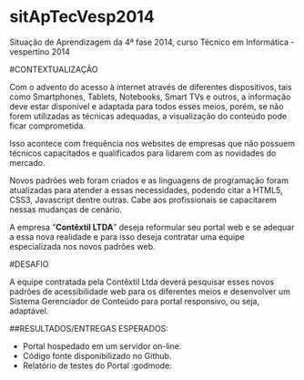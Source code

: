 sitApTecVesp2014
================

Situação de Aprendizagem da 4ª fase 2014, curso Técnico em Informática - vespertino 2014


#CONTEXTUALIZAÇÃO

Com o advento do acesso à internet através de diferentes dispositivos, tais como Smartphones, Tablets, Notebooks, Smart TVs e outros, a informação deve estar disponível e adaptada para todos esses meios, porém, se não forem utilizadas as técnicas adequadas, a visualização do conteúdo pode ficar comprometida.

Isso acontece com frequência nos websites de empresas que não possuem técnicos capacitados e qualificados para lidarem com as novidades do mercado.

Novos padrões web foram criados e as linguagens de programação foram atualizadas para atender a essas necessidades, podendo citar a HTML5, CSS3, Javascript dentre outras. Cabe aos profissionais se capacitarem nessas mudanças de cenário.

A empresa “**Contêxtil LTDA**” deseja reformular seu portal web e se adequar a essa nova realidade e para isso deseja contratar uma equipe especializada nos novos padrões web.

#DESAFIO

A equipe contratada pela Contêxtil Ltda deverá pesquisar esses novos padrões de acessibilidade web para os diferentes meios e desenvolver um Sistema Gerenciador de Conteúdo para portal responsivo, ou seja, adaptável.

##RESULTADOS/ENTREGAS ESPERADOS:

* Portal hospedado em um servidor on-line.
* Código fonte disponibilizado no Github.
* Relatório de testes do Portal
:godmode:
